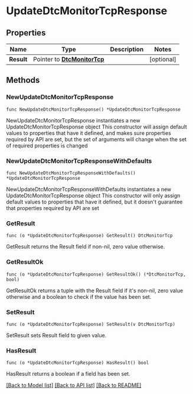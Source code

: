 # UpdateDtcMonitorTcpResponse

## Properties

Name | Type | Description | Notes
------------ | ------------- | ------------- | -------------
**Result** | Pointer to [**DtcMonitorTcp**](DtcMonitorTcp.md) |  | [optional] 

## Methods

### NewUpdateDtcMonitorTcpResponse

`func NewUpdateDtcMonitorTcpResponse() *UpdateDtcMonitorTcpResponse`

NewUpdateDtcMonitorTcpResponse instantiates a new UpdateDtcMonitorTcpResponse object
This constructor will assign default values to properties that have it defined,
and makes sure properties required by API are set, but the set of arguments
will change when the set of required properties is changed

### NewUpdateDtcMonitorTcpResponseWithDefaults

`func NewUpdateDtcMonitorTcpResponseWithDefaults() *UpdateDtcMonitorTcpResponse`

NewUpdateDtcMonitorTcpResponseWithDefaults instantiates a new UpdateDtcMonitorTcpResponse object
This constructor will only assign default values to properties that have it defined,
but it doesn't guarantee that properties required by API are set

### GetResult

`func (o *UpdateDtcMonitorTcpResponse) GetResult() DtcMonitorTcp`

GetResult returns the Result field if non-nil, zero value otherwise.

### GetResultOk

`func (o *UpdateDtcMonitorTcpResponse) GetResultOk() (*DtcMonitorTcp, bool)`

GetResultOk returns a tuple with the Result field if it's non-nil, zero value otherwise
and a boolean to check if the value has been set.

### SetResult

`func (o *UpdateDtcMonitorTcpResponse) SetResult(v DtcMonitorTcp)`

SetResult sets Result field to given value.

### HasResult

`func (o *UpdateDtcMonitorTcpResponse) HasResult() bool`

HasResult returns a boolean if a field has been set.


[[Back to Model list]](../README.md#documentation-for-models) [[Back to API list]](../README.md#documentation-for-api-endpoints) [[Back to README]](../README.md)


